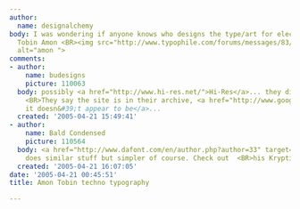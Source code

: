 ```yaml
---
author:
  name: designalchemy
body: I was wondering if anyone knows who designs the type/art for electronic musician
  Tobin Amon <BR><img src="http://www.typophile.com/forums/messages/83/70352.jpg"
  alt="amon ">
comments:
- author:
    name: budesigns
    picture: 110063
  body: possibly <a href="http://www.hi-res.net/">Hi-Res</a>... they did his old website.
    <BR>They say the site is in their archive, <a href="http://www.google.com/search?hl=en&amp;lr=&amp;client=firefox-a&amp;rls=org.mozilla%3Aen-US%3Aofficial&amp;q=site%3Aarchive.hi-res.net+amon&amp;btnG=Search">but
    it doesn&#39;t appear to be</a>...
  created: '2005-04-21 15:49:41'
- author:
    name: Bald Condensed
    picture: 110564
  body: <a href="http://www.dafont.com/en/author.php?author=33" target="_blank"> DustBust</a>
    does similar stuff but simpler of course. Check out  <BR>his Kryptic for example
  created: '2005-04-21 16:07:05'
date: '2005-04-21 00:45:51'
title: Amon Tobin techno typography

---
```

